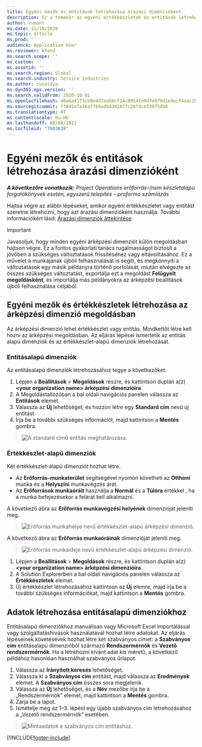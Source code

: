 ```yaml
---
title: Egyéni mezők és entitások létrehozása árazási dimenzióként
description: Ez a témakör az egyéni értékkészletek és entitások létrehozását ismerteti.
author: rumant
ms.date: 11/18/2020
ms.topic: article
ms.prod: ''
audience: Application User
ms.reviewer: kfend
ms.search.scope: ''
ms.custom: ''
ms.assetid: ''
ms.search.region: Global
ms.search.industry: Service industries
ms.author: suvaidya
ms.dyn365.ops.version: ''
ms.search.validFrom: 2020-10-01
ms.openlocfilehash: 40a6a4173cb0e4d7ea5bcf24c8954fe9d7e079d1e9ecf4aac252b5133f12d3ff
ms.sourcegitcommit: 7f8d1e7a16af769adb43d1877c28fdce53975db8
ms.translationtype: HT
ms.contentlocale: hu-HU
ms.lasthandoff: 08/06/2021
ms.locfileid: "7003639"
---
```

# <a name="create-custom-fields-and-entities-as-pricing-dimensions"></a>Egyéni mezők és entitások létrehozása árazási dimenzióként

_**A következőre vonatkozik:** Project Operations erőforrás-/nem készletalapú forgatókönyvek esetén, egyszerű telepítés – proforma számlázás_

Hajtsa végre az alábbi lépéseket, amikor egyéni értékkészletet vagy entitást szeretne létrehozni, hogy azt árazási dimenzióként használja. További információkért lásd: [Árazási dimenziók áttekintése](pricing-dimensions-overview.md).  

> [!IMPORTANT]
> Javasoljuk, hogy minden egyéni árképzési dimenziót külön megoldásban hajtson végre. Ez a fontos gyakorlati tanács rugalmasságot biztosít a jövőben a szükséges változtatások frissítéséhez vagy eltávolításához. Ez a művelet a munkájának újbóli felhasználását is segíti, és megkönnyíti a változtatások egy másik példányra történő portolását, miután elvégezte az összes szükséges változtatást, exportálja ezt a megoldást **Felügyelt megoldásként**, és importálja más példányokra az árképzési beállítások újbóli felhasználása céljából.

  
## <a name="create-custom-fields-and-option-sets-in-the-pricing-dimension-solution"></a>Egyéni mezők és értékkészletek létrehozása az árképzési dimenzió megoldásban

Az árképzési dimenzió lehet értékkészlet vagy entitás. Mindkettőt létre kell hozni az árképzési megoldásban. Az eljárás lépései ismertetik az entitás alapú dimenziók és az értékkészlet-alapú dimenziók létrehozását.

### <a name="entity-based-dimensions"></a>Entitásalapú dimenziók
Az entitásalapú dimenziók létrehozásához tegye a következőket:

1. Lépjen a **Beállítások** > **Megoldások** részre, és kattintson duplán a(z) **\<your organization name> árképzési dimenzióira**.
2. A Megoldástallózóban a bal oldali navigációs panelen válassza az **Entitások** elemet.
3. Válassza az **Új** lehetőséget, és hozzon létre egy **Standard cím** nevű új entitást. 
4. Írja be a további szükséges információt, majd kattintson a **Mentés** gombra.

> ![A standard című entitás meghatározása.](media/Standard-Title-entity-definition.png)

### <a name="option-set-based-dimensions"></a>Értékkészlet-alapú dimenziók 
Két értékkészlet-alapú dimenziót hozhat létre. 

- Az **Erőforrás-munkaterület** segítségével nyomon követheti az **Otthoni** munka és a **Helyszíni** munkavégzés árát. 
- Az **Erőforrások munkaóráit** használja a **Normál** és a **Túlóra** értékkel , ha a munka befejezésekor a felárat kell alkalmazni.

A következő ábra az **Erőforrás munkavégzési helyének** dimenzióját jeleníti meg. 

> ![Erőforrás munkahelye nevű értékkészlet-alapú árképzési dimenzió.](media/Option-set-PD-called-Resource-Work-Location.png)

A következő ábra az **Erőforrás munkaóráinak** dimenzióját jeleníti meg. 

> ![Erőforrás munkaideje nevű értékkészlet-alapú árképzési dimenzió.](media/Option-set-PD-called-Resource-Work-Hours.png)

1. Lépjen a **Beállítások** > **Megoldások** részre, és kattintson duplán a(z) **\<your organization name> árképzési dimenzióira**. 
2. A Solution Explorerben a bal oldali navigációs panelen válassza az **Értékkészletek** elemet. 
3. Új értékkészlet létrehozásához kattintson az **Új** elemre, majd írja be a további szükséges információkat, majd kattintson a **Mentés** gombra.

## <a name="create-data-for-entity-based-dimensions"></a>Adatok létrehozása entitásalapú dimenziókhoz

Entitásalapú dimenziókhoz manuálisan vagy Microsoft Excel importálással vagy szolgáltatáshívások használatával hozhat létre adatokat. Az eljárás lépéseinek követésévek hozhat létre két szabványos címet: a **Szabványos cím** entitásalapú dimenzióból származó **Rendszermérnök** és **Vezető rendszermérnök**. Ha a létrehozni kívánt adat kis méretű, a következő példához hasonlóan használhat szabványos űrlapot.

1. Válassza az **Irányított keresés** lehetőséget.
2. Válassza ki a **Szabványos cím** entitást, majd válassza az **Eredmények** elemet. A **Szabványos cím** összes sora megjelenik.
3. Válassza az **Új** lehetőséget, és a **Név** mezőbe írja be a „Rendszermérnök” elemet, majd kattintson a **Mentés** gombra.
4. Zárja be a lapot. 
5. Ismételje meg az 1–3. lépést egy újabb szabványos cím létrehozásához a „Vezető rendszermérnök” esetében.

> ![Mintaadatok a szabványos cím entitáshoz.](media/ST-data.png)


[!INCLUDE[footer-include](../includes/footer-banner.md)]